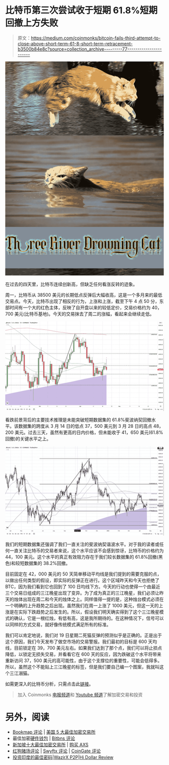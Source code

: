 # 比特币第三次尝试收于短期 61.8%短期回撤上方失败

> 原文：<https://medium.com/coinmonks/bitcoin-fails-third-attempt-to-close-above-short-term-61-8-short-term-retracement-b3500b84e8c?source=collection_archive---------77----------------------->

![](img/60fde636b09f47cd634b9f551c897bb8.png)

在过去的四天里，比特币连续创新高，但缺乏任何看涨反转的迹象。

周一，比特币从 38500 美元的长期低点反弹后大幅收高，这是一个多月来的最低交易点。今天，比特币出现了相反的行为，上涨和上涨，截至下午 4 点 50 分，东部时间有一个大的红色主体，反映了自开盘以来的较低定价，交易价格约为 40，700 美元(比特币基地)。今天的交易抹去了周二的涨幅，看起来会继续走低。

![](img/e369da9ad2bde0f3a6b1f89cc72bb38d.png)

看跌前景背后的主要技术推理是未能突破短期数据集的 61.8%斐波纳契回撤水平。该数据集的跨度从 3 月 14 日的低点 37，500 美元到 3 月 28 日的高点 48，200 美元。过去三天，虽然有更高的日内价格，但未能收于 41，650 美元(61.8%回撤)的关键水平之上。

![](img/f2e5f737ab0b718ca5a1a71463aa47a0.png)

我们的短期数据集还强调了我们一直关注的斐波纳契谐波水平。对于我的读者或任何一直关注比特币的交易者来说，这个水平应该不会感到惊讶，比特币的价格约为 44，100 美元。这个水平的真正有效阻力存在于我们较长数据集的 61.8%回撤(黑色)和较短数据集的 38.2%回撤。

目前固定在 42，000 美元的 50 天简单移动平均线是我们提到的需要克服的点，以做出任何类型的假设，即实际的反弹正在进行。这个区域昨天和今天也拒绝了 BTC，因为我们看到它也回到了 100 日均线下方。今天的行动也使得一个由最近三个交易日组成的三江晚星出现了变异。为了成为真正的三江晚星，我们必须让昨天的烛体出现在周二和今天的烛体之上。同样值得一提的是，这种烛台模式必须在一个明确的上升趋势之后出现。虽然我们在周一上涨了 1000 美元，但这一天的上涨是在实际下跌趋势之后发生的。所以，假设我们明天确实得到了这个三江晚星模式的确认，它是一根红烛，有低有高，这是我所期待的。在这种情况下，信号可以以同样的方式交易，就好像传统模式满足所有的标准。

我们可以肯定地说，我们对 19 日星期二死猫反弹的预测似乎是正确的。正是出于这个原因，我们今天发布了做空市场的交易警报。我们最初的目标是 600 天均线，目前锁定在 39，700 美元左右。如果我们达到了那个点，我们可以将止损点降低，以锁定无损失交易，并看看它在 600 天的反应，因为跌破这个水平将带来重新访问 37，500 美元的高可能性，由于这个支撑位的重要性，可能会低得多。所以，虽然这个不能贴上三江晚星的标签，但是我们要自己编一个图案，我就叫这个三江溺猫。

如需更深入的比特币分析，只需点击此[链接](https://www.thegoldforecast.com/bitcoin)。

> 加入 Coinmonks [电报频道](https://t.me/coincodecap)和 [Youtube 频道](https://www.youtube.com/c/coinmonks/videos)了解加密交易和投资

# 另外，阅读

*   [Bookmap 评论](https://coincodecap.com/bookmap-review-2021-best-trading-software) | [美国 5 大最佳加密交易所](https://coincodecap.com/crypto-exchange-usa)
*   最佳加密[硬件钱包](/coinmonks/hardware-wallets-dfa1211730c6) | [Bitbns 评论](/coinmonks/bitbns-review-38256a07e161)
*   [新加坡十大最佳加密交易所](https://coincodecap.com/crypto-exchange-in-singapore) | [购买 AXS](https://coincodecap.com/buy-axs-token)
*   [红狗赌场评论](https://coincodecap.com/red-dog-casino-review) | [Swyftx 评论](https://coincodecap.com/swyftx-review) | [CoinGate 评论](https://coincodecap.com/coingate-review)
*   [投资印度的最佳密码](https://coincodecap.com/best-crypto-to-invest-in-india-in-2021)|[WazirX P2P](https://coincodecap.com/wazirx-p2p)|[Hi Dollar Review](https://coincodecap.com/hi-dollar-review)